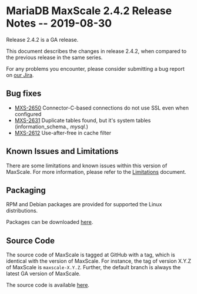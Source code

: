 # MariaDB MaxScale 2.4.2 Release Notes -- 2019-08-30

Release 2.4.2 is a GA release.

This document describes the changes in release 2.4.2, when compared to the
previous release in the same series.

For any problems you encounter, please consider submitting a bug
report on [our Jira](https://jira.mariadb.org/projects/MXS).

## Bug fixes

* [MXS-2650](https://jira.mariadb.org/browse/MXS-2650) Connector-C-based connections do not use SSL even when configured
* [MXS-2631](https://jira.mariadb.org/browse/MXS-2631) Duplicate tables found, but it's system tables (information_schema.*, mysql.*)
* [MXS-2612](https://jira.mariadb.org/browse/MXS-2612) Use-after-free in cache filter

## Known Issues and Limitations

There are some limitations and known issues within this version of MaxScale.
For more information, please refer to the [Limitations](../About/Limitations.md) document.

## Packaging

RPM and Debian packages are provided for supported the Linux distributions.

Packages can be downloaded [here](https://mariadb.com/downloads/#mariadb_platform-mariadb_maxscale).

## Source Code

The source code of MaxScale is tagged at GitHub with a tag, which is identical
with the version of MaxScale. For instance, the tag of version X.Y.Z of MaxScale
is `maxscale-X.Y.Z`. Further, the default branch is always the latest GA version
of MaxScale.

The source code is available [here](https://github.com/mariadb-corporation/MaxScale).
